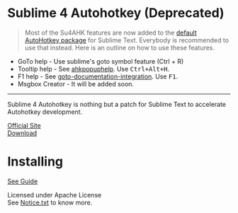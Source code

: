 Sublime 4 Autohotkey (Deprecated)
===============================
  
> Most of the Su4AHK features are now added to the [default AutoHotkey package](http://github.com/ahkscript/SublimeAutoHotkey) for Sublime Text. Everybody is recommended to use that instead. Here is an outline on how to use these features.
* GoTo help - Use sublime's goto symbol feature (Ctrl + R)
* Tooltip help - See [ahkpopuphelp](https://github.com/ahkscript/SublimeAutoHotkey#ahkpopuphelp). Use <kbd>Ctrl+Alt+H</kbd>.
* F1 help - See [goto-documentation-integration](https://github.com/ahkscript/SublimeAutoHotkey#goto-documentation-integration). Use <kbd>F1</kbd>.
* Msgbox Creator - It will be added soon.

---

Sublime 4 Autohotkey is nothing but a patch for Sublime Text to accelerate Autohotkey development.  
  
[Official Site](http://avi-win-tips.blogspot.com/2013/06/su4ahk.html)  
[Download](https://github.com/aviaryan/Sublime4Autohotkey/archive/master.zip)  
  
  
Installing
==========
[See Guide](http://avi-win-tips.blogspot.com/2013/06/su4ahkguide.html)  
  

Licensed under Apache License   
See [Notice.txt](NOTICE.TXT) to know more.  
  